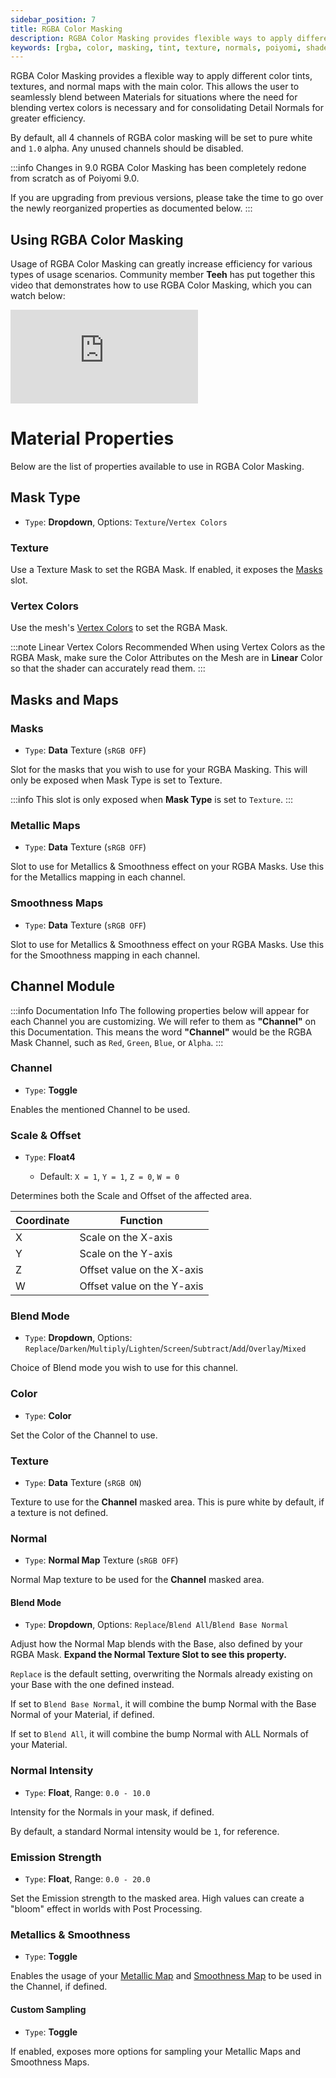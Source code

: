 ```yaml
---
sidebar_position: 7
title: RGBA Color Masking
description: RGBA Color Masking provides flexible ways to apply different Color Tints, Textures, and Normals within the Material without affecting Alpha.
keywords: [rgba, color, masking, tint, texture, normals, poiyomi, shader]
---
```


RGBA Color Masking provides a flexible way to apply different color tints, textures, and normal maps with the main color. This allows the user to seamlessly blend between Materials for situations where the need for blending vertex colors is necessary and for consolidating Detail Normals for greater efficiency.

By default, all 4 channels of RGBA color masking will be set to pure white and `1.0` alpha. Any unused channels should be disabled.

:::info Changes in 9.0
RGBA Color Masking has been completely redone from scratch as of Poiyomi 9.0.

If you are upgrading from previous versions, please take the time to go over the newly reorganized properties as documented below.
:::

## Using RGBA Color Masking

Usage of RGBA Color Masking can greatly increase efficiency for various types of usage scenarios. Community member **Teeh** has put together this video that demonstrates how to use RGBA Color Masking, which you can watch below:

<div class="videobox">
<iframe class="iframe-element" src="https://www.youtube-nocookie.com/embed/3efrO8dauec?si=TO5iXVR7NWWw4xNw" title="YouTube Video Player" frameborder="0" allow="accelerometer; autoplay; clipboard-write; encrypted-media; gyroscope; picture-in-picture; web-share" allowfullscreen></iframe>
</div>

# Material Properties

Below are the list of properties available to use in RGBA Color Masking.

## Mask Type

- `Type`: <PropertyIcon name="dropdown" />**Dropdown**, Options: `Texture`/`Vertex Colors`

### Texture

Use a Texture Mask to set the RGBA Mask. If enabled, it exposes the [Masks](#masks) slot.

### Vertex Colors

Use the mesh's [Vertex Colors](/docs/vertex-options/vertex-colors.md) to set the RGBA Mask.

:::note Linear Vertex Colors Recommended
When using Vertex Colors as the RGBA Mask, make sure the Color Attributes on the Mesh are in **Linear** Color so that the shader can accurately read them.
:::

## Masks and Maps

### Masks

- `Type`: <PropertyIcon name="texture" />**Data** Texture (`sRGB OFF`)

Slot for the masks that you wish to use for your RGBA Masking. This will only be exposed when Mask Type is set to Texture.

:::info
This slot is only exposed when **Mask Type** is set to `Texture`.
:::

### Metallic Maps

- `Type`: <PropertyIcon name="texture" />**Data** Texture (`sRGB OFF`)

Slot to use for Metallics & Smoothness effect on your RGBA Masks. Use this for the Metallics mapping in each channel.

### Smoothness Maps

- `Type`: <PropertyIcon name="texture" />**Data** Texture (`sRGB OFF`)

Slot to use for Metallics & Smoothness effect on your RGBA Masks. Use this for the Smoothness mapping in each channel.

## Channel Module

:::info Documentation Info
The following properties below will appear for each Channel you are customizing. We will refer to them as **"Channel"** on this Documentation. This means the word **"Channel"** would be the RGBA Mask Channel, such as `Red`, `Green`, `Blue`, or `Alpha`.
:::

### Channel

- `Type`: <PropertyIcon name="toggle" />**Toggle**

Enables the mentioned Channel to be used.

### Scale & Offset

- `Type`: <PropertyIcon name="float4" />**Float4**
  - Default: `X = 1`, `Y = 1`, `Z = 0`, `W = 0`

Determines both the Scale and Offset of the affected area.

| Coordinate | Function |
| --- | --- |
| X | Scale on the X-axis |
| Y | Scale on the Y-axis |
| Z | Offset value on the X-axis |
| W | Offset value on the Y-axis |

### Blend Mode

- `Type`: <PropertyIcon name="dropdown" />**Dropdown**, Options: `Replace`/`Darken`/`Multiply`/`Lighten`/`Screen`/`Subtract`/`Add`/`Overlay`/`Mixed`

Choice of Blend mode you wish to use for this channel.

### Color

- `Type`: <PropertyIcon name="color" />**Color**

Set the Color of the Channel to use.

### Texture

- `Type`: <PropertyIcon name="texture" />**Data** Texture (`sRGB ON`)

Texture to use for the **Channel** masked area. This is pure white by default, if a texture is not defined.

### Normal

- `Type`: <PropertyIcon name="texture" />**Normal Map** Texture (`sRGB OFF`)

Normal Map texture to be used for the **Channel** masked area.

#### Blend Mode

- `Type`: <PropertyIcon name="dropdown" />**Dropdown**, Options: `Replace`/`Blend All`/`Blend Base Normal`

Adjust how the Normal Map blends with the Base, also defined by your RGBA Mask. **Expand the Normal Texture Slot to see this property.**

`Replace` is the default setting, overwriting the Normals already existing on your Base with the one defined instead.

If set to `Blend Base Normal`, it will combine the bump Normal with the Base Normal of your Material, if defined.

If set to `Blend All`, it will combine the bump Normal with ALL Normals of your Material.

### Normal Intensity

- `Type`: <PropertyIcon name="floatrange" />**Float**, Range: `0.0 - 10.0`

Intensity for the Normals in your mask, if defined.

By default, a standard Normal intensity would be `1`, for reference.

### Emission Strength

- `Type`: <PropertyIcon name="floatrange" />**Float**, Range: `0.0 - 20.0`

Set the Emission strength to the masked area. High values can create a "bloom" effect in worlds with Post Processing.

### Metallics & Smoothness

- `Type`: <PropertyIcon name="toggle" />**Toggle**

Enables the usage of your [Metallic Map](#metallic-maps) and [Smoothness Map](#smoothness-maps) to be used in the Channel, if defined.

#### Custom Sampling

- `Type`: <PropertyIcon name="toggle" />**Toggle**

If enabled, exposes more options for sampling your Metallic Maps and Smoothness Maps.